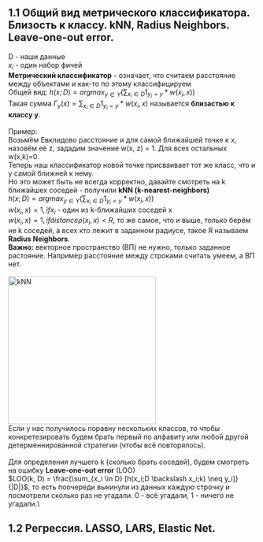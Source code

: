 ## 1.1 Общий вид метрического классификатора. Близость к классу. kNN, Radius Neighbors. Leave-one-out error.
D - наши данные\
$x_i$ - один набор фичей\
**Метрический классификатор** - означает, что считаем расстояние между объектами и как-то по этому классифицируем\
Общей вид: $h(x; D) = argmax_{y \in Y}(\sum_{x_i \in D} 1_{y_i=y} * w(x_i, x))$\
Такая сумма $Г_y(x) = \sum_{x_i \in D} 1_{y_i=y} * w(x_i, x)$ называется **близастью к классу y**.\
\
Пример:\
Возьмём Евклидово расстояние и для самой ближайшей точке к x, назовём её z, зададим значение w(x, z) = 1. Для всех остальных w(x,k)=0.\
Теперь наш классификатор новой точке присваивает тот же класс, что и у самой ближней к нему.
\
Но это может быть не всегда корректно, давайте смотреть на k ближайшех соседей - получили **kNN (k-nearest-neighbors)**\
$h(x; D) = argmax_{y \in Y}(\sum_{x_i \in D} 1_{y_i=y} * w(x_i, x))$\
$w(x_i, x) = 1, if x_i$ - один из k-ближайших соседей x\
$w(x_i, x) = 1, if distance \rho(x_i, x) < R$, то же самое, что и выше, только берём не k соседей, а всех кто лежит в заданном радиусе, такое R называем **Radius Neighbors**.\
**Важно:** векторное пространство (ВП) не нужно, только заданное растояние. Например расстояние между строками считать умеем, а ВП нет.\
\
<img src=https://github.com/BrudLord/ml-questions/blob/6d505d0f9b2e7e3fb2c327718e5786a2b6bea740/tickets/images/tickets01_1.png alt="kNN" width="300" align="center">\
Если у нас получилось поравну нескольких классов, то чтобы конкретезировать будем брать первый по алфавиту или любой другой детерменнированной стратегии (чтобы всё повторялось).\
\
Для определения лучшего k (сколько брать соседей), будем смотреть на ошибку **Leave-one-out error** (LOO)\
$LOO(k, D) = \frac{\sum_{x_i \in D} [h(x_i;D \backslash x_i;k) \neq y_i]}{|D|}$, то есть поочереди выкинули из данных каждую строчку и посмотрели сколько раз не угадали. 0 - всё угадали, 1 - ничего не угадали.\

## 1.2 Регрессия. LASSO, LARS, Elastic Net.
